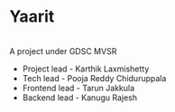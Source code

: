 # Yaarit

<br>
A project under GDSC MVSR

<ul>
    <li>Project lead - Karthik Laxmishetty</li>
    <li>Tech lead - Pooja Reddy Chiduruppala</li>
    <li>Frontend lead - Tarun Jakkula</li>
    <li>Backend lead - Kanugu Rajesh</li>
</ul>
